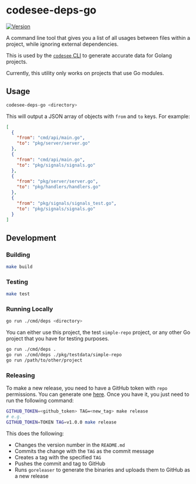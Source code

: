 # codesee-deps-go

[![Version](https://img.shields.io/badge/version-v0.2.1-green.svg)](https://github.com/Codesee-io/codesee-deps-go/releases)

A command line tool that gives you a list of all usages between files within a
project, while ignoring external dependencies.

This is used by the [`codesee` CLI](https://www.npmjs.com/package/codesee) to
generate accurate data for Golang projects.

Currently, this utility only works on projects that use Go modules.

## Usage

```sh
codesee-deps-go <directory>
```

This will output a JSON array of objects with `from` and `to` keys. For example:

```json
[
  {
    "from": "cmd/api/main.go",
    "to": "pkg/server/server.go"
  },
  {
    "from": "cmd/api/main.go",
    "to": "pkg/signals/signals.go"
  },
  {
    "from": "pkg/server/server.go",
    "to": "pkg/handlers/handlers.go"
  },
  {
    "from": "pkg/signals/signals_test.go",
    "to": "pkg/signals/signals.go"
  }
]
```

## Development

### Building

```sh
make build
```

### Testing

```sh
make test
```

### Running Locally

```sh
go run ./cmd/deps <directory>
```

You can either use this project, the test `simple-repo` project, or any other Go
project that you have for testing purposes.

```sh
go run ./cmd/deps .
go run ./cmd/deps ./pkg/testdata/simple-repo
go run /path/to/other/project
```

### Releasing

To make a new release, you need to have a GitHub token with `repo` permissions.
You can generate one [here](https://github.com/settings/tokens/new). Once you
have it, you just need to run the following command:

```sh
GITHUB_TOKEN=<github_token> TAG=<new_tag> make release
# e.g.
GITHUB_TOKEN=TOKEN TAG=v1.0.0 make release
```

This does the following:

- Changes the version number in the `README.md`
- Commits the change with the `TAG` as the commit message
- Creates a tag with the specified `TAG`
- Pushes the commit and tag to GitHub
- Runs `goreleaser` to generate the binaries and uploads them to GitHub as a new
  release
